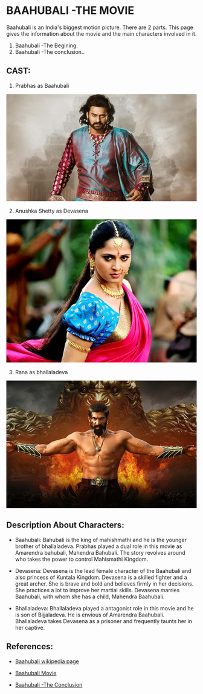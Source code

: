 # BAAHUBALI -THE MOVIE
Baahubali is an India's biggest motion picture. There are 2 parts. This page gives the information about the movie and the main characters involved in it.
1. Baahubali -The Begining.
2. Baahubali -The conclusion..

## CAST:

  1. Prabhas as Baahubali

![](Baahubali.jpeg)

  2. Anushka Shetty as Devasena

![](1495622679_anushka-shetty-baahubali.jpg)

  3. Rana as bhallaladeva

![](https://github.com/chaitanyapopuri/chaitanya.github.io/blob/master/baahubali.jpg)

## Description About Characters:
- Baahubali:
Bahubali is the king of mahishmathi and he is the younger brother of bhallaladeva. Prabhas played a dual role in this movie as Amarendra bahubali, Mahendra Bahubali. The story revolves around who takes the power to control Mahismathi Kingdom.

- Devasena:
Devasena is the lead female character of the Baahubali and also princess of Kuntala Kingdom. Devasena is a skilled fighter and a great archer. She is brave and bold and believes firmly in her decisions. She practices a lot to improve her martial skills. Devasena marries Baahubali, with whom she has a child, Mahendra Baahubali.

- Bhallaladeva:
Bhallaladeva played a antagonist role in this movie and he is son of Bijjaladeva. He is envious of Amarendra Baahubali. Bhallaladeva takes Devasena as a prisoner and frequently taunts her in her captive. 
 
## References:
- [Baahubali wikipedia page](https://en.wikipedia.org/wiki/Baahubali:_The_Beginning)

- [Baahubali Movie](https://www.youtube.com/watch?v=nI7xZM8M3FE)

- [Baahubali -The Conclusion](https://en.wikipedia.org/wiki/Baahubali_2:_The_Conclusion)
